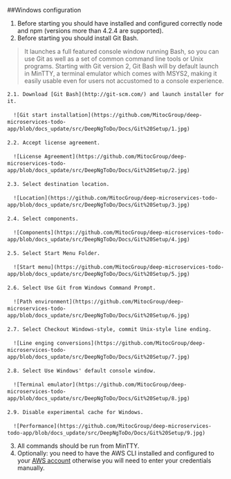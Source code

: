##Windows configuration
  1. Before starting you should have installed and configured correctly node and npm (versions more than 4.2.4 are supported).
  2. Before starting you should install Git Bash.
> It launches a full featured console window running Bash, so you can use Git as well as a set of common command line tools or Unix programs.
Starting with Git version 2, Git Bash will by default launch in MinTTY, a terminal emulator which comes with MSYS2, making it easily usable even for users not accustomed to a console experience.

    2.1. Download [Git Bash](http://git-scm.com/) and launch installer for it.

      ![Git start installation](https://github.com/MitocGroup/deep-microservices-todo-app/blob/docs_update/src/DeepNgToDo/Docs/Git%20Setup/1.jpg)

    2.2. Accept license agreement.

      ![License Agreement](https://github.com/MitocGroup/deep-microservices-todo-app/blob/docs_update/src/DeepNgToDo/Docs/Git%20Setup/2.jpg)

    2.3. Select destination location. 

      ![Location](https://github.com/MitocGroup/deep-microservices-todo-app/blob/docs_update/src/DeepNgToDo/Docs/Git%20Setup/3.jpg)

    2.4. Select components. 

      ![Components](https://github.com/MitocGroup/deep-microservices-todo-app/blob/docs_update/src/DeepNgToDo/Docs/Git%20Setup/4.jpg)

    2.5. Select Start Menu Folder. 

      ![Start menu](https://github.com/MitocGroup/deep-microservices-todo-app/blob/docs_update/src/DeepNgToDo/Docs/Git%20Setup/5.jpg)

    2.6. Select Use Git from Windows Command Prompt. 

      ![Path environment](https://github.com/MitocGroup/deep-microservices-todo-app/blob/docs_update/src/DeepNgToDo/Docs/Git%20Setup/6.jpg)

    2.7. Select Checkout Windows-style, commit Unix-style line ending. 

      ![Line enging conversions](https://github.com/MitocGroup/deep-microservices-todo-app/blob/docs_update/src/DeepNgToDo/Docs/Git%20Setup/7.jpg)

    2.8. Select Use Windows' default console window. 

      ![Terminal emulator](https://github.com/MitocGroup/deep-microservices-todo-app/blob/docs_update/src/DeepNgToDo/Docs/Git%20Setup/8.jpg)

    2.9. Disable experimental cache for Windows. 

      ![Performance](https://github.com/MitocGroup/deep-microservices-todo-app/blob/docs_update/src/DeepNgToDo/Docs/Git%20Setup/9.jpg)
      
  3. All commands should be run from MinTTY.
  4. Optionally: you need to have the AWS CLI installed and configured to your [AWS account](http://docs.aws.amazon.com/cli/latest/userguide/cli-chap-getting-started.html) otherwise you will need to enter your credentials manually.
